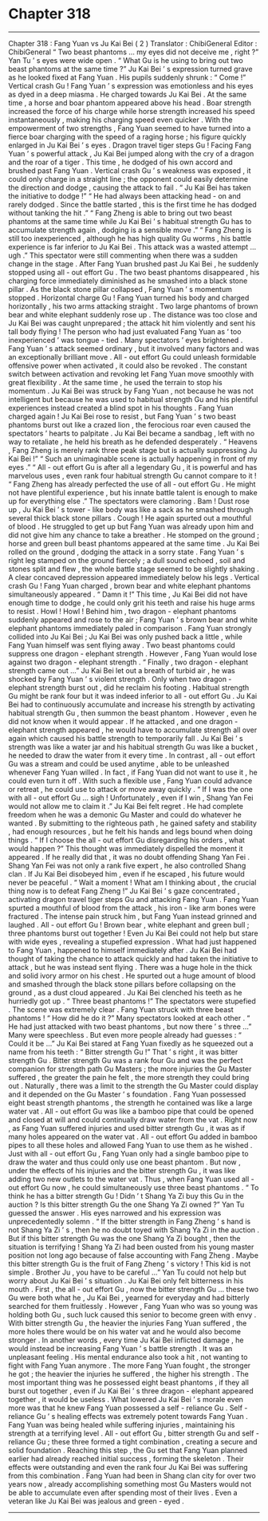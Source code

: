 
# Chapter 318


---

Chapter 318 : Fang Yuan vs Ju Kai Bei ( 2 )
Translator :
ChibiGeneral
Editor :
ChibiGeneral
“ Two beast phantoms … my eyes did not deceive me , right ?” Yan Tu ’ s eyes were wide open .
“ What Gu is he using to bring out two beast phantoms at the same time ?” Ju Kai Bei ’ s expression turned grave as he looked fixed at Fang Yuan . His pupils suddenly shrunk : “ Come !”
Vertical crash Gu !
Fang Yuan ’ s expression was emotionless and his eyes as dyed in a deep miasma . He charged towards Ju Kai Bei .
At the same time , a horse and boar phantom appeared above his head .
Boar strength increased the force of his charge while horse strength increased his speed instantaneously , making his charging speed even quicker .
With the empowerment of two strengths , Fang Yuan seemed to have turned into a fierce boar charging with the speed of a raging horse ; his figure quickly enlarged in Ju Kai Bei ’ s eyes .
Dragon travel tiger steps Gu !
Facing Fang Yuan ’ s powerful attack , Ju Kai Bei jumped along with the cry of a dragon and the roar of a tiger .
This time , he dodged of his own accord and brushed past Fang Yuan .
Vertical crash Gu ’ s weakness was exposed , it could only charge in a straight line ; the opponent could easily determine the direction and dodge , causing the attack to fail .
“ Ju Kai Bei has taken the initiative to dodge !”
“ He had always been attacking head - on and rarely dodged . Since the battle started , this is the first time he has dodged without tanking the hit .”
“ Fang Zheng is able to bring out two beast phantoms at the same time while Ju Kai Bei ’ s habitual strength Gu has to accumulate strength again , dodging is a sensible move .”
“ Fang Zheng is still too inexperienced , although he has high quality Gu worms , his battle experience is far inferior to Ju Kai Bei . This attack was a wasted attempt … ugh .”
This spectator were still commenting when there was a sudden change in the stage .
After Fang Yuan brushed past Ju Kai Bei , he suddenly stopped using all - out effort Gu . The two beast phantoms disappeared , his charging force immediately diminished as he smashed into a black stone pillar .
As the black stone pillar collapsed , Fang Yuan ’ s momentum stopped .
Horizontal charge Gu !
Fang Yuan turned his body and charged horizontally , his two arms attacking straight . Two large phantoms of brown bear and white elephant suddenly rose up .
The distance was too close and Ju Kai Bei was caught unprepared ; the attack hit him violently and sent his tall body flying !
The person who had just evaluated Fang Yuan as ‘ too inexperienced ’ was tongue - tied .
Many spectators ’ eyes brightened .
Fang Yuan ’ s attack seemed ordinary , but it involved many factors and was an exceptionally brilliant move .
All - out effort Gu could unleash formidable offensive power when activated , it could also be revoked .
The constant switch between activation and revoking let Fang Yuan move smoothly with great flexibility .
At the same time , he used the terrain to stop his momentum .
Ju Kai Bei was struck by Fang Yuan , not because he was not intelligent but because he was used to habitual strength Gu and his plentiful experiences instead created a blind spot in his thoughts .
Fang Yuan charged again !
Ju Kai Bei rose to resist , but Fang Yuan ’ s two beast phantoms burst out like a crazed lion , the ferocious roar even caused the spectators ’ hearts to palpitate .
Ju Kai Bei became a sandbag , left with no way to retaliate , he held his breath as he defended desperately .
“ Heavens , Fang Zheng is merely rank three peak stage but is actually suppressing Ju Kai Bei !”
“ Such an unimaginable scene is actually happening in front of my eyes .”
“ All - out effort Gu is after all a legendary Gu , it is powerful and has marvelous uses , even rank four habitual strength Gu cannot compare to it !
“ Fang Zheng has already perfected the use of all - out effort Gu . He might not have plentiful experience , but his innate battle talent is enough to make up for everything else .”
The spectators were clamoring .
Bam !
Dust rose up , Ju Kai Bei ’ s tower - like body was like a sack as he smashed through several thick black stone pillars .
Cough !
He again spurted out a mouthful of blood . He struggled to get up but Fang Yuan was already upon him and did not give him any chance to take a breather .
He stomped on the ground ; horse and green bull beast phantoms appeared at the same time .
Ju Kai Bei rolled on the ground , dodging the attack in a sorry state .
Fang Yuan ’ s right leg stamped on the ground fiercely ; a dull sound echoed , soil and stones split and flew , the whole battle stage seemed to be slightly shaking .
A clear concaved depression appeared immediately below his legs .
Vertical crash Gu !
Fang Yuan charged , brown bear and white elephant phantoms simultaneously appeared .
“ Damn it !” This time , Ju Kai Bei did not have enough time to dodge , he could only grit his teeth and raise his huge arms to resist .
Howl ! Howl !
Behind him , two dragon - elephant phantoms suddenly appeared and rose to the air ; Fang Yuan ’ s brown bear and white elephant phantoms immediately paled in comparison .
Fang Yuan strongly collided into Ju Kai Bei ; Ju Kai Bei was only pushed back a little , while Fang Yuan himself was sent flying away .
Two beast phantoms could suppress one dragon - elephant strength . However , Fang Yuan would lose against two dragon - elephant strength .
“ Finally , two dragon - elephant strength came out …” Ju Kai Bei let out a breath of turbid air , he was shocked by Fang Yuan ’ s violent strength . Only when two dragon - elephant strength burst out , did he reclaim his footing .
Habitual strength Gu might be rank four but it was indeed inferior to all - out effort Gu .
Ju Kai Bei had to continuously accumulate and increase his strength by activating habitual strength Gu , then summon the beast phantom . However , even he did not know when it would appear . If he attacked , and one dragon - elephant strength appeared , he would have to accumulate strength all over again which caused his battle strength to temporarily fall .
Ju Kai Bei ’ s strength was like a water jar and his habitual strength Gu was like a bucket , he needed to draw the water from it every time .
In contrast , all - out effort Gu was a stream and could be used anytime , able to be unleashed whenever Fang Yuan willed . In fact , if Fang Yuan did not want to use it , he could even turn it off . With such a flexible use , Fang Yuan could advance or retreat , he could use to attack or move away quickly .
“ If I was the one with all - out effort Gu …
sigh
! Unfortunately , even if I win , Shang Yan Fei would not allow me to claim it .” Ju Kai Bei felt regret .
He had complete freedom when he was a demonic Gu Master and could do whatever he wanted . By submitting to the righteous path , he gained safety and stability , had enough resources , but he felt his hands and legs bound when doing things .
“ If I choose the all - out effort Gu disregarding his orders , what would happen ?”
This thought was immediately dispelled the moment it appeared .
If he really did that , it was no doubt offending Shang Yan Fei . Shang Yan Fei was not only a rank five expert , he also controlled Shang clan . If Ju Kai Bei disobeyed him , even if he escaped , his future would never be peaceful .
“ Wait a moment ! What am I thinking about , the crucial thing now is to defeat Fang Zheng !” Ju Kai Bei ’ s gaze concentrated , activating dragon travel tiger steps Gu and attacking Fang Yuan .
Fang Yuan spurted a mouthful of blood from the attack , his iron - like arm bones were fractured .
The intense pain struck him , but Fang Yuan instead grinned and laughed .
All - out effort Gu !
Brown bear , white elephant and green bull ; three phantoms burst out together !
Even Ju Kai Bei could not help but stare with wide eyes , revealing a stupefied expression .
What had just happened to Fang Yuan , happened to himself immediately after .
Ju Kai Bei had thought of taking the chance to attack quickly and had taken the initiative to attack , but he was instead sent flying . There was a huge hole in the thick and solid ivory armor on his chest . He spurted out a huge amount of blood and smashed through the black stone pillars before collapsing on the ground , as a dust cloud appeared . Ju Kai Bei clenched his teeth as he hurriedly got up .
“ Three beast phantoms !” The spectators were stupefied .
The scene was extremely clear . Fang Yuan struck with three beast phantoms !
“ How did he do it ?” Many spectators looked at each other .
“ He had just attacked with two beast phantoms , but now there ’ s three …” Many were speechless .
But even more people already had guesses : “ Could it be …”
Ju Kai Bei stared at Fang Yuan fixedly as he squeezed out a name from his teeth : “ Bitter strength Gu !”
That ’ s right , it was bitter strength Gu .
Bitter strength Gu was a rank four Gu and was the perfect companion for strength path Gu Masters ; the more injuries the Gu Master suffered , the greater the pain he felt , the more strength they could bring out .
Naturally , there was a limit to the strength the Gu Master could display and it depended on the Gu Master ’ s foundation .
Fang Yuan possessed eight beast strength phantoms , the strength he contained was like a large water vat . All - out effort Gu was like a bamboo pipe that could be opened and closed at will and could continually draw water from the vat .
Right now , as Fang Yuan suffered injuries and used bitter strength Gu , it was as if many holes appeared on the water vat . All - out effort Gu added in bamboo pipes to all these holes and allowed Fang Yuan to use them as he wished .
Just with all - out effort Gu , Fang Yuan only had a single bamboo pipe to draw the water and thus could only use one beast phantom . But now , under the effects of his injuries and the bitter strength Gu , it was like adding two new outlets to the water vat .
Thus , when Fang Yuan used all - out effort Gu now , he could simultaneously use three beast phantoms .
“ To think he has a bitter strength Gu ! Didn ’ t Shang Ya Zi buy this Gu in the auction ? Is this bitter strength Gu the one Shang Ya Zi owned ?” Yan Tu guessed the answer .
His eyes narrowed and his expression was unprecedentedly solemn .
“ If the bitter strength in Fang Zheng ’ s hand is not Shang Ya Zi ’ s , then he no doubt toyed with Shang Ya Zi in the auction . But if this bitter strength Gu was the one Shang Ya Zi bought , then the situation is terrifying ! Shang Ya Zi had been ousted from his young master position not long ago because of false accounting with Fang Zheng . Maybe this bitter strength Gu is the fruit of Fang Zheng ’ s victory ! This kid is not simple . Brother Ju , you have to be careful …”
Yan Tu could not help but worry about Ju Kai Bei ’ s situation .
Ju Kai Bei only felt bitterness in his mouth .
First , the all - out effort Gu , now the bitter strength Gu … these two Gu were both what he , Ju Kai Bei , yearned for everyday and had bitterly searched for them fruitlessly .
However , Fang Yuan who was so young was holding both Gu , such luck caused this senior to become green with envy .
With bitter strength Gu , the heavier the injuries Fang Yuan suffered , the more holes there would be on his water vat and he would also become stronger .
In another words , every time Ju Kai Bei inflicted damage , he would instead be increasing Fang Yuan ’ s battle strength .
It was an unpleasant feeling . His mental endurance also took a hit , not wanting to fight with Fang Yuan anymore . The more Fang Yuan fought , the stronger he got ; the heavier the injuries he suffered , the higher his strength . The most important thing was he possessed eight beast phantoms , if they all burst out together , even if Ju Kai Bei ’ s three dragon - elephant appeared together , it would be useless .
What lowered Ju Kai Bei ’ s morale even more was that he knew Fang Yuan possessed a self - reliance Gu .
Self - reliance Gu ’ s healing effects was extremely potent towards Fang Yuan .
Fang Yuan was being healed while suffering injuries , maintaining his strength at a terrifying level .
All - out effort Gu , bitter strength Gu and self - reliance Gu ; these three formed a tight combination , creating a secure and solid foundation .
Reaching this step , the Gu set that Fang Yuan planned earlier had already reached initial success , forming the skeleton . Their effects were outstanding and even the rank four Ju Kai Bei was suffering from this combination .
Fang Yuan had been in Shang clan city for over two years now , already accomplishing something most Gu Masters would not be able to accumulate even after spending most of their lives . Even a veteran like Ju Kai Bei was jealous and green - eyed .

---

